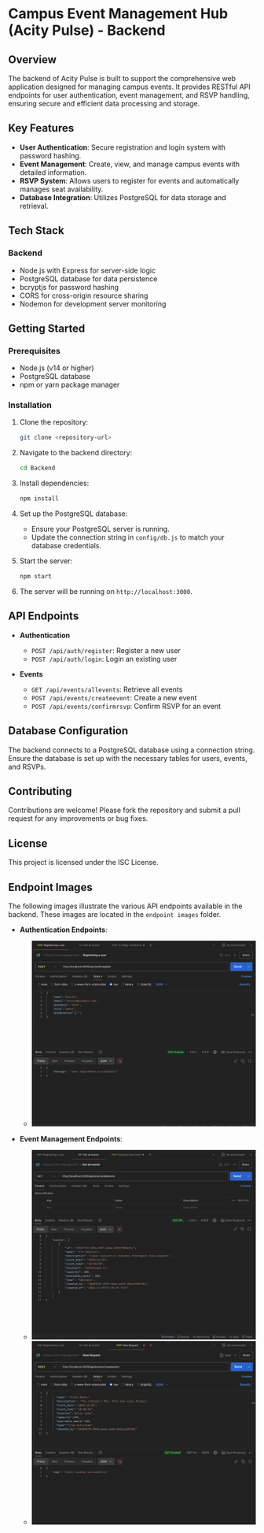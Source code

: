 # Campus Event Management Hub (Acity Pulse) - Backend

## Overview

The backend of Acity Pulse is built to support the comprehensive web application designed for managing campus events. It provides RESTful API endpoints for user authentication, event management, and RSVP handling, ensuring secure and efficient data processing and storage.

## Key Features

- **User Authentication**: Secure registration and login system with password hashing.
- **Event Management**: Create, view, and manage campus events with detailed information.
- **RSVP System**: Allows users to register for events and automatically manages seat availability.
- **Database Integration**: Utilizes PostgreSQL for data storage and retrieval.

## Tech Stack

### Backend
- Node.js with Express for server-side logic
- PostgreSQL database for data persistence
- bcryptjs for password hashing
- CORS for cross-origin resource sharing
- Nodemon for development server monitoring

## Getting Started

### Prerequisites
- Node.js (v14 or higher)
- PostgreSQL database
- npm or yarn package manager

### Installation

1. Clone the repository:
   ```bash
   git clone <repository-url>
   ```

2. Navigate to the backend directory:
   ```bash
   cd Backend
   ```

3. Install dependencies:
   ```bash
   npm install
   ```

4. Set up the PostgreSQL database:
   - Ensure your PostgreSQL server is running.
   - Update the connection string in `config/db.js` to match your database credentials.

5. Start the server:
   ```bash
   npm start
   ```

6. The server will be running on `http://localhost:3000`.

## API Endpoints

- **Authentication**
  - `POST /api/auth/register`: Register a new user
  - `POST /api/auth/login`: Login an existing user

- **Events**
  - `GET /api/events/allevents`: Retrieve all events
  - `POST /api/events/createevent`: Create a new event
  - `POST /api/events/confirmrsvp`: Confirm RSVP for an event

## Database Configuration

The backend connects to a PostgreSQL database using a connection string. Ensure the database is set up with the necessary tables for users, events, and RSVPs.

## Contributing

Contributions are welcome! Please fork the repository and submit a pull request for any improvements or bug fixes.

## License

This project is licensed under the ISC License.

## Endpoint Images

The following images illustrate the various API endpoints available in the backend. These images are located in the `endpoint images` folder.

- **Authentication Endpoints**:
  - ![Register Endpoint](Endpoint-Images/Registering-a-new-User.png)
  

- **Event Management Endpoints**:
  - ![All Events Endpoint](Endpoint-Images/Get-All-Events.png)
  - ![Create Event Endpoint](Endpoint-Images/Create-An-Event.png)
  